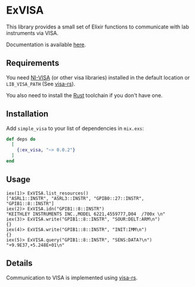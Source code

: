 # ExVISA

This library provides a small set of Elixir functions to communicate with lab instruments via VISA.

Documentation is available [here](https://hexdocs.pm/ex_visa/ExVISA.html).
## Requirements
You need [NI-VISA](https://www.ni.com/en-us/support/downloads/drivers/download.ni-visa.html#460225) (or other visa libraries) installed in the default location or `LIB_VISA_PATH` (See [visa-rs](https://github.com/TsuITOAR/visa-rs)).

You also need to install the [Rust](https://www.rust-lang.org/tools/install) toolchain if you don't have one.

## Installation

Add `simple_visa` to your list of dependencies in `mix.exs`:

```elixir
def deps do
  [
    {:ex_visa, "~> 0.0.2"}
  ]
end
```

## Usage
```
iex(1)> ExVISA.list_resources()
["ASRL1::INSTR", "ASRL3::INSTR", "GPIB0::27::INSTR", "GPIB1::8::INSTR"]
iex(2)> ExVISA.idn("GPIB1::8::INSTR")
"KEITHLEY INSTRUMENTS INC.,MODEL 6221,4559777,D04  /700x \n"
iex(3)> ExVISA.write("GPIB1::8::INSTR", "SOUR:DELT:ARM\n")
{}
iex(4)> ExVISA.write("GPIB1::8::INSTR", "INIT:IMM\n")
{}
iex(5)> ExVISA.query("GPIB1::8::INSTR", "SENS:DATA?\n")
"+9.9E37,+5.248E+01\n"
```

## Details
Communication to VISA is implemented using [visa-rs](https://github.com/TsuITOAR/visa-rs).